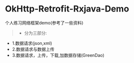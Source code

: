 # OkHttp-Retrofit-Rxjava-Demo
个人练习网络框架demo(参考了一些资料)
>* 分为三部分:
 - 1.数据请求(json,xml)
 - 2.数据请求与数据上传
 - 3.数据请求，上传，下载,加数据存储(GreenDao)
 
